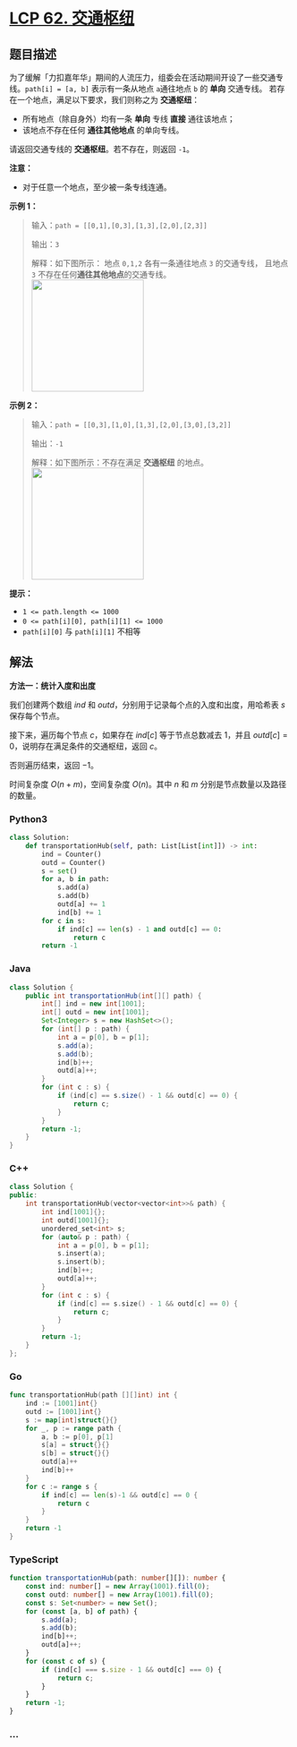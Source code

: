 # [LCP 62. 交通枢纽](https://leetcode.cn/problems/D9PW8w)

## 题目描述

<!-- 这里写题目描述 -->

为了缓解「力扣嘉年华」期间的人流压力，组委会在活动期间开设了一些交通专线。`path[i] = [a, b]` 表示有一条从地点 `a`通往地点 `b` 的 **单向** 交通专线。
若存在一个地点，满足以下要求，我们则称之为 **交通枢纽**：

-   所有地点（除自身外）均有一条 **单向** 专线 **直接** 通往该地点；
-   该地点不存在任何 **通往其他地点** 的单向专线。

请返回交通专线的 **交通枢纽**。若不存在，则返回 `-1`。

**注意：**

-   对于任意一个地点，至少被一条专线连通。

**示例 1：**

> 输入：`path = [[0,1],[0,3],[1,3],[2,0],[2,3]]`
>
> 输出：`3`
>
> 解释：如下图所示：
> 地点 `0,1,2` 各有一条通往地点 `3` 的交通专线，
> 且地点 `3` 不存在任何**通往其他地点**的交通专线。
><br><img alt="" src="https://fastly.jsdelivr.net/gh/doocs/leetcode@main/lcp/LCP%2062.%20%E4%BA%A4%E9%80%9A%E6%9E%A2%E7%BA%BD/images/1663902572-yOlUCr-image.png" style="width: 200px;" />

**示例 2：**

> 输入：`path = [[0,3],[1,0],[1,3],[2,0],[3,0],[3,2]]`
>
> 输出：`-1`
>
> 解释：如下图所示：不存在满足 **交通枢纽** 的地点。
><br><img alt="" src="https://fastly.jsdelivr.net/gh/doocs/leetcode@main/lcp/LCP%2062.%20%E4%BA%A4%E9%80%9A%E6%9E%A2%E7%BA%BD/images/1663902595-McsEkY-image.png" style="width: 200px;" />

**提示：**

-   `1 <= path.length <= 1000`
-   `0 <= path[i][0], path[i][1] <= 1000`
-   `path[i][0]` 与 `path[i][1]` 不相等

## 解法

<!-- 这里可写通用的实现逻辑 -->

**方法一：统计入度和出度**

我们创建两个数组 $ind$ 和 $outd$，分别用于记录每个点的入度和出度，用哈希表 $s$ 保存每个节点。

接下来，遍历每个节点 $c$，如果存在 $ind[c]$ 等于节点总数减去 $1$，并且 $outd[c]=0$，说明存在满足条件的交通枢纽，返回 $c$。

否则遍历结束，返回 $-1$。

时间复杂度 $O(n + m)$，空间复杂度 $O(n)$。其中 $n$ 和 $m$ 分别是节点数量以及路径的数量。

<!-- tabs:start -->

### **Python3**

<!-- 这里可写当前语言的特殊实现逻辑 -->

```python
class Solution:
    def transportationHub(self, path: List[List[int]]) -> int:
        ind = Counter()
        outd = Counter()
        s = set()
        for a, b in path:
            s.add(a)
            s.add(b)
            outd[a] += 1
            ind[b] += 1
        for c in s:
            if ind[c] == len(s) - 1 and outd[c] == 0:
                return c
        return -1
```

### **Java**

<!-- 这里可写当前语言的特殊实现逻辑 -->

```java
class Solution {
    public int transportationHub(int[][] path) {
        int[] ind = new int[1001];
        int[] outd = new int[1001];
        Set<Integer> s = new HashSet<>();
        for (int[] p : path) {
            int a = p[0], b = p[1];
            s.add(a);
            s.add(b);
            ind[b]++;
            outd[a]++;
        }
        for (int c : s) {
            if (ind[c] == s.size() - 1 && outd[c] == 0) {
                return c;
            }
        }
        return -1;
    }
}
```

### **C++**

```cpp
class Solution {
public:
    int transportationHub(vector<vector<int>>& path) {
        int ind[1001]{};
        int outd[1001]{};
        unordered_set<int> s;
        for (auto& p : path) {
            int a = p[0], b = p[1];
            s.insert(a);
            s.insert(b);
            ind[b]++;
            outd[a]++;
        }
        for (int c : s) {
            if (ind[c] == s.size() - 1 && outd[c] == 0) {
                return c;
            }
        }
        return -1;
    }
};
```

### **Go**

```go
func transportationHub(path [][]int) int {
	ind := [1001]int{}
	outd := [1001]int{}
	s := map[int]struct{}{}
	for _, p := range path {
		a, b := p[0], p[1]
		s[a] = struct{}{}
		s[b] = struct{}{}
		outd[a]++
		ind[b]++
	}
	for c := range s {
		if ind[c] == len(s)-1 && outd[c] == 0 {
			return c
		}
	}
	return -1
}
```

### **TypeScript**

```ts
function transportationHub(path: number[][]): number {
    const ind: number[] = new Array(1001).fill(0);
    const outd: number[] = new Array(1001).fill(0);
    const s: Set<number> = new Set();
    for (const [a, b] of path) {
        s.add(a);
        s.add(b);
        ind[b]++;
        outd[a]++;
    }
    for (const c of s) {
        if (ind[c] === s.size - 1 && outd[c] === 0) {
            return c;
        }
    }
    return -1;
}
```

### **...**

```

```

<!-- tabs:end -->

